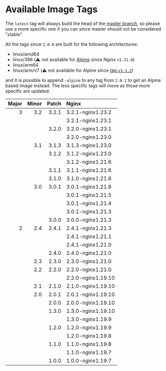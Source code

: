# Available Image Tags
The `latest` tag will always build the head of the
[master branch][master-branch], so please use a more specific one if you can
since master should not be considered "stable".

All the tags since `2.0.0` are built for the following architectures:

- linux/amd64
- linux/386 (:warning: not available for [Alpine][alpine-i386] since Nginx `v1.21.0`)
- linux/arm64
- linux/arm/v7 (:warning: not available for Alpine since [tag `v3.1.2`][alpine-armv7])

and it is possible to append `-alpine` to any tag from `2.0.1` to get an Alpine
based image instead. The less specific tags will move as those more specific
are updated.


| Major | Minor | Patch | Nginx              |
| ----: | ----: | ----: | :----------------- |
| 3     | 3.2   | 3.2.1 | 3.2.1-nginx1.23.2  |
|       |       |       | 3.2.1-nginx1.23.1  |
|       |       | 3.2.0 | 3.2.0-nginx1.23.1  |
|       |       |       | 3.2.0-nginx1.23.0  |
|       | 3.1   | 3.1.3 | 3.1.3-nginx1.23.0  |
|       |       | 3.1.2 | 3.1.2-nginx1.23.0  |
|       |       |       | 3.1.2-nginx1.21.6  |
|       |       | 3.1.1 | 3.1.1-nginx1.21.6  |
|       |       | 3.1.0 | 3.1.0-nginx1.21.6  |
|       | 3.0   | 3.0.1 | 3.0.1-nginx1.21.6  |
|       |       |       | 3.0.1-nginx1.21.5  |
|       |       |       | 3.0.1-nginx1.21.4  |
|       |       |       | 3.0.1-nginx1.21.3  |
|       |       | 3.0.0 | 3.0.0-nginx1.21.3  |
| 2     | 2.4   | 2.4.1 | 2.4.1-nginx1.21.3  |
|       |       |       | 2.4.1-nginx1.21.1  |
|       |       |       | 2.4.1-nginx1.21.0  |
|       |       | 2.4.0 | 2.4.0-nginx1.21.0  |
|       | 2.3   | 2.3.0 | 2.3.0-nginx1.21.0  |
|       | 2.2   | 2.2.0 | 2.2.0-nginx1.21.0  |
|       |       |       | 2.2.0-nginx1.19.10 |
|       | 2.1   | 2.1.0 | 2.1.0-nginx1.19.10 |
|       | 2.0   | 2.0.1 | 2.0.1-nginx1.19.10 |
|       |       | 2.0.0 | 2.0.0-nginx1.19.10 |
|       |       | 1.3.0 | 1.3.0-nginx1.19.10 |
|       |       |       | 1.3.0-nginx1.19.9  |
|       |       | 1.2.0 | 1.2.0-nginx1.19.9  |
|       |       |       | 1.2.0-nginx1.19.8  |
|       |       | 1.1.0 | 1.1.0-nginx1.19.8  |
|       |       |       | 1.1.0-nginx1.19.7  |
|       |       | 1.0.0 | 1.0.0-nginx1.19.7  |

[master-branch]: https://github.com/JonasAlfredsson/docker-nginx-certbot/tree/master
[alpine-i386]: https://github.com/JonasAlfredsson/docker-nginx-certbot/issues/77
[alpine-armv7]: https://github.com/JonasAlfredsson/docker-nginx-certbot/commit/3fc2d64d3f20aa2163598e57e59a95a79cde1f37
